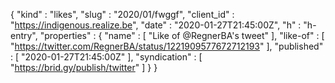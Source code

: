 {
  "kind" : "likes",
  "slug" : "2020/01/fwggf",
  "client_id" : "https://indigenous.realize.be",
  "date" : "2020-01-27T21:45:00Z",
  "h" : "h-entry",
  "properties" : {
    "name" : [ "Like of @RegnerBA's tweet" ],
    "like-of" : [ "https://twitter.com/RegnerBA/status/1221909577672712193" ],
    "published" : [ "2020-01-27T21:45:00Z" ],
    "syndication" : [ "https://brid.gy/publish/twitter" ]
  }
}
